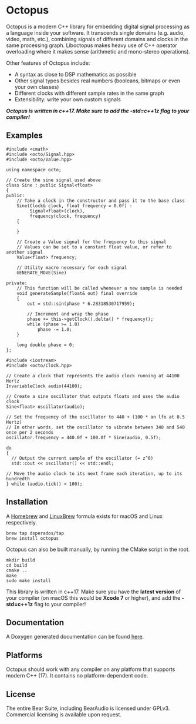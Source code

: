 # Octopus

Octopus is a modern C++ library for embedding digital signal processing as a language inside your software. It transcends single domains (e.g. audio, video, math, etc.), combining signals of different domains and clocks in the same processing graph. Liboctopus makes heavy use of C++ operator overloading where it makes sense (arithmetic and mono-stereo operations).

Other features of Octopus include:

 - A syntax as close to DSP mathematics as possible
 - Other signal types besides real numbers (booleans, bitmaps or even your own classes)
 - Different clocks with different sample rates in the same graph
 - Extensibility: write your own custom signals
 
***Octopus is written in c++17. Make sure to add the -std=c++1z flag to your compiler!***

## Examples

```
#include <cmath>
#include <octo/Signal.hpp>
#include <octo/Value.hpp>

using namespace octo;

// Create the sine signal used above
class Sine : public Signal<float>
{
public:
	// Take a clock in the constructor and pass it to the base class
	Sine(Clock& clock, float frequency = 0.0f) :
	     Signal<float>(clock),
	     frequency(clock, frequency)
	{

	}
    
	// Create a Value signal for the frequency to this signal
	// Values can be set to a constant float value, or refer to another signal
	Value<float> frequency;
	
	// Utility macro necessary for each signal
	GENERATE_MOVE(Sine)
    
private:
	// This function will be called whenever a new sample is needed
	void generateSample(float& out) final override
	{
		out = std::sin(phase * 6.28318530717959);

		// Increment and wrap the phase
		phase += this->getClock().delta() * frequency();
		while (phase >= 1.0)
			phase -= 1.0;
	}

	long double phase = 0;
};
```
```
#include <iostream>
#include <octo/Clock.hpp>

// Create a clock that represents the audio clock running at 44100 Hertz
InvariableClock audio(44100);

// Create a sine oscillator that outputs floats and uses the audio clock
Sine<float> oscillator(audio);

// Set the frequency of the oscillator to 440 + (100 * an lfo at 0.5 Hertz)
// In other words, set the oscillator to vibrate between 340 and 540 once per 2 seconds
oscillator.frequency = 440.0f + 100.0f * Sine(audio, 0.5f);

do
{
  // Output the current sample of the oscillator (= z^0)
  std::cout << oscillator() << std::endl;
  
// Move the audio clock to its next frame each iteration, up to its hundredth
} while (audio.tick() < 100);
```


## Installation

A [Homebrew](http://brew.sh) and [LinuxBrew](http://linuxbrew.sh) formula exists for macOS and Linux respectively.

```
brew tap dsperados/tap
brew install octopus
```

Octopus can also be built manually, by running the CMake script in the root.

```
mkdir build
cd build
cmake ..
make
sudo make install
```

This library is written in c++17. Make sure you have the **latest version** of your compiler (on macOS this would be **Xcode 7** or higher), and add the **-std=c++1z** flag to your compiler!

## Documentation

A Doxygen generated documentation can be found [here](http://api.dsperados.com/octopus).

## Platforms

Octopus should work with any compiler on any platform that supports modern C++ (17). It contains no platform-dependent code.

## License

The entire Bear Suite, including BearAudio is licensed under GPLv3. Commercial licensing is available upon request.
